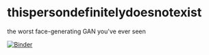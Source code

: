 # thispersondefinitelydoesnotexist
the worst face-generating GAN you've ever seen

[![Binder](https://mybinder.org/badge_logo.svg)](https://mybinder.org/v2/gh/yokento/thispersondefinitelydoesnotexist/HEAD?filepath=%2Fvoila%2Frender%2FDCGAN_face_generation_APP_v3.ipynb.ipynb)
